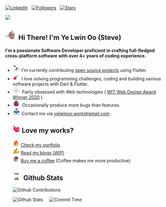 [![LinkedIn](https://img.shields.io/badge/-LinkedIn-blue?style=for-the-badge&logo=Linkedin&logoColor=white&link=https://www.linkedin.com/in/ye-lwin-oo-ucsm/)](https://www.linkedin.com/in/ye-lwin-oo-ucsm/) &nbsp;
[![Followers](https://img.shields.io/github/followers/YeLwinOo-Steve?style=for-the-badge&logo=Github&label=Followers&labelColor=809F7F&&color=008080)](https://github.com/YeLwinOo-Steve) &nbsp;
[![Stars](https://img.shields.io/github/stars/YeLwinOo-Steve?style=for-the-badge&logo=Github&label=stars&labelColor=809F7F&color=008080)](https://github.com/YeLwinOo-Steve) &nbsp;<br/>

![](https://komarev.com/ghpvc/?username=YeLwinOo-Steve&style=for-the-badge&color=809F7F)<br/>

## <img src="assets/icons/Waving Hand Medium Skin Tone.png" width="32px"> &nbsp;<b>Hi There! I'm Ye Lwin Oo (Steve)</b>

<h4>I'm a passionate Software Developer proficient in crafting full-fledged cross-platform software with over 4+ years of coding experience.</h4> 
<ul>
<li> <img src="assets/icons/Telescope.webp" width="24px">  I'm currently contributing <a href="https://en.wikipedia.org/wiki/Open_source">open source projects</a> using Flutter.</li>
<li> <img src="assets/icons/Comet.png" width="24px">  I love solving programming challenges, coding and building various software projects with Dart & Flutter. 
</li>
<li><img src="assets/icons/Spider Web.webp" width="22px">&nbsp; Fairly obsessed with Web technologies ( <a href="https://witaward.com/result/2020">WIT Web Design Award Winner 2020</a> ).</li> 
<li><img src="assets/icons/Lady Beetle.png" width="22px">&nbsp; Occasionally produce more bugs than features.</li>
<li> <img src="assets/icons/Inbox Tray.webp" width="24px"> Contact me via <a href="mailto: yelwinoo.work@gmail.com">yelwinoo.work@gmail.com</a> .</li>

## <img src="assets/icons/Heart with Arrow.png" width="24px">&nbsp;Love my works? 

<img src="assets/icons/Fire.png" width="22px"/>&nbsp;[Check my portfolio](https://yl0.me)<br/>
<img src="assets/icons/Writing Hand.webp" width="22px"/>&nbsp;[Read my blogs (WIP)](https://blog.yl0.me/)<br/>
<img src="assets/icons/Hot Beverage.png" width="22px"> [Buy me a coffee](https://buymeacoffee.com/yloo2) (Coffee makes me more productive)

## <img src="assets/icons/Hourglass Done.webp" width="24px"> &nbsp;Github Stats

![Github Contributions](http://github-profile-summary-cards.vercel.app/api/cards/profile-details?username=YeLwinOo-Steve&theme=zenburn)

![Github Stats](http://github-profile-summary-cards.vercel.app/api/cards/stats?username=YeLwinOo-Steve&theme=zenburn)&nbsp;&nbsp;
&nbsp;
![Commit Time](http://github-profile-summary-cards.vercel.app/api/cards/productive-time?username=YeLwinOo-Steve&theme=zenburn&utcOffset=7)